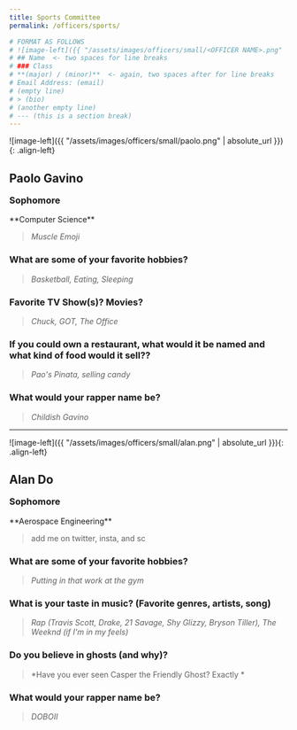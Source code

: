 ```yaml
---
title: Sports Committee
permalink: /officers/sports/

# FORMAT AS FOLLOWS
# ![image-left]({{ "/assets/images/officers/small/<OFFICER NAME>.png" | absolute_url }}){: .align-left}
# ## Name  <- two spaces for line breaks
# ### Class
# **(major) / (minor)**  <- again, two spaces after for line breaks
# Email Address: (email)
# (empty line)
# > (bio)
# (another empty line)
# --- (this is a section break)
---
```


![image-left]({{ "/assets/images/officers/small/paolo.png" | absolute_url }}){: .align-left}
## Paolo Gavino
<p style="margin-bottom: 0.45em; padding: 0"><a href="https://www.instagram.com/lexionboard/" style="margin: 0; padding: 0"><i class="fa fa-2x fa-fw fa-instagram" style="color: #494e48"></i></a>
<a href="mailto:pmg416@vt.edu" style="margin: 0; padding: 0"><i class="fa fa-2x fa-fw fa-envelope" style="color: #494e48"></i></a></p>
<h3 style="margin-top: 0">Sophomore</h3>
**Computer Science**

> *Muscle Emoji*

### **What are some of your favorite hobbies?**

> *Basketball, Eating, Sleeping*

### **Favorite TV Show(s)? Movies?**

> *Chuck, GOT, The Office*

### **If you could own a restaurant, what would it be named and what kind of food would it sell??**

> *Pao's Pinata, selling candy*

### **What would your rapper name be?**

> *Childish Gavino*

---

![image-left]({{ "/assets/images/officers/small/alan.png" | absolute_url }}){: .align-left}
## Alan Do
<p style="margin-bottom: 0.45em; padding: 0"><a href="https://www.instagram.com/lexionboard/" style="margin: 0; padding: 0"><i class="fa fa-2x fa-fw fa-instagram" style="color: #494e48"></i></a>
<a href="mailto:pmg416@vt.edu" style="margin: 0; padding: 0"><i class="fa fa-2x fa-fw fa-envelope" style="color: #494e48"></i></a></p>
<h3 style="margin-top: 0">Sophomore</h3>
**Aerospace Engineering**

> add me on twitter, insta, and sc

### **What are some of your favorite hobbies?**

> *Putting in that work at the gym*

### **What is your taste in music? (Favorite genres, artists, song)**

> *Rap (Travis Scott, Drake,  21 Savage, Shy Glizzy, Bryson Tiller), The Weeknd (if I'm in my feels)*

### **Do you believe in ghosts (and why)?**

> *Have you ever seen Casper the Friendly Ghost? Exactly *

### **What would your rapper name be?**

> *DOBOII*

